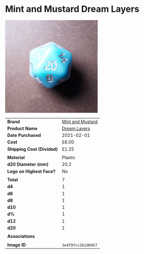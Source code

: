 # Mint and Mustard Dream Layers

<img src="https://raw.githubusercontent.com/jesskelsall/astarus-images/main/dice/1e4f9fcc2b2d6957.jpg" height="300" />

|||
| --- | --- |
| **Brand** | [Mint and Mustard](https://mintmustard.co.uk/) |
| **Product Name** | [Dream Layers](https://mintmustard.co.uk/products/dream-layers-dice-set) |
| **Date Purchased** | 2021-02-01 |
| **Cost** | £8.00 |
| **Shipping Cost (Divided)** | £1.25 |
||
| **Material** | Plastic |
| **d20 Diameter (mm)** | 20.2 |
| **Logo on Highest Face?** | No |
||
| **Total** | 7 |
| **d4** | 1 |
| **d6** | 1 |
| **d8** | 1 |
| **d10** | 1 |
| **d%** | 1 |
| **d12** | 1 |
| **d20** | 1 |
||
| **Associations** | |
||
| **Image ID** | `1e4f9fcc2b2d6957` |
